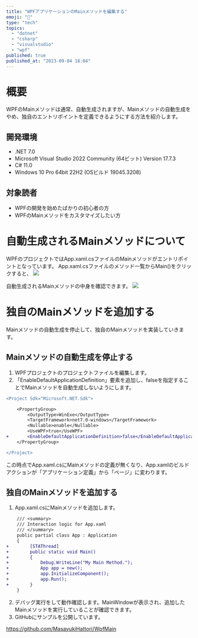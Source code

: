 ```yaml
---
title: "WPFアプリケーションのMainメソッドを編集する"
emoji: "🔰"
type: "tech"
topics:
  - "dotnet"
  - "csharp"
  - "visualstudio"
  - "wpf"
published: true
published_at: "2023-09-04 18:04"
---
```


# 概要
WPFのMainメソッドは通常、自動生成されますが、Mainメソッドの自動生成をやめ、独自のエントリポイントを定義できるようにする方法を紹介します。

## 開発環境
- .NET 7.0
- Microsoft Visual Studio 2022 Community (64ビット) Version 17.7.3
- C# 11.0
- Windows 10 Pro 64bit 22H2 (OSビルド 19045.3208)

## 対象読者
- WPFの開発を始めたばかりの初心者の方
- WPFのMainメソッドをカスタマイズしたい方

# 自動生成されるMainメソッドについて
WPFのプロジェクトではApp.xaml.csファイルのMainメソッドがエントリポイントとなっています。
App.xaml.csファイルのメソッド一覧からMain()をクリックすると、
![](https://storage.googleapis.com/zenn-user-upload/802acfe1ba33-20230904.png)

自動生成されるMainメソッドの中身を確認できます。
![](https://storage.googleapis.com/zenn-user-upload/fb6183e0de6c-20230904.png)

# 独自のMainメソッドを追加する
Mainメソッドの自動生成を停止して、独自のMainメソッドを実装していきます。

## Mainメソッドの自動生成を停止する
1. WPFプロジェクトのプロジェクトファイルを編集します。
2. 「EnableDefaultApplicationDefinition」要素を追加し、falseを指定することでMainメソッドを自動生成しないようにします。
```diff xml
<Project Sdk="Microsoft.NET.Sdk">

	<PropertyGroup>
		<OutputType>WinExe</OutputType>
		<TargetFramework>net7.0-windows</TargetFramework>
		<Nullable>enable</Nullable>
		<UseWPF>true</UseWPF>
+		<EnableDefaultApplicationDefinition>false</EnableDefaultApplicationDefinition>
	</PropertyGroup>

</Project>
```
この時点でApp.xaml.csにMainメソッドの定義が無くなり、App.xamlのビルドアクションが「アプリケーション定義」から「ページ」に変わります。

## 独自のMainメソッドを追加する
1. App.xaml.csにMainメソッドを追加します。
```diff cs:App.xaml.cs
    /// <summary>
    /// Interaction logic for App.xaml
    /// </summary>
    public partial class App : Application
    {
+        [STAThread]
+        public static void Main()
+        {
+            Debug.WriteLine("My Main Method.");
+            App app = new();
+            app.InitializeComponent();
+            app.Run();
+        }
    }
```
2. デバッグ実行をして動作確認します。MainWindowが表示され、追加したMainメソッドを実行していることが確認できます。
3. GitHubにサンプルを公開しています。

https://github.com/MasayukiHattori/WpfMain